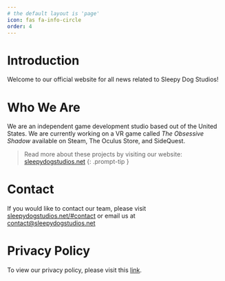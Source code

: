 ```yaml
---
# the default layout is 'page'
icon: fas fa-info-circle
order: 4
---
```


# Introduction

Welcome to our official website for all news related to Sleepy Dog Studios!

# Who We Are

We are an independent game development studio based out of the United States. We are currently working on a VR game called <em>The Obsessive Shadow</em> available on Steam, The Oculus Store, and SideQuest.

> Read more about these projects by visiting our website: [sleepydogstudios.net](https://www.sleepydogstudios.net)
{: .prompt-tip }

# Contact

If you would like to contact our team, please visit [sleepydogstudios.net/#contact](https://www.sleepydogstudios.net/#contact) or email us at [contact@sleepydogstudios.net](mailto:contact@sleepydogstudios.net)

# Privacy Policy

To view our privacy policy, please visit this [link](https://www.sleepydogstudios.net/privacy-policy).